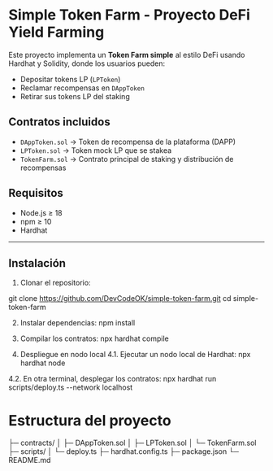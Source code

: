 # Simple Token Farm - Proyecto DeFi Yield Farming

Este proyecto implementa un **Token Farm simple** al estilo DeFi usando Hardhat y Solidity, donde los usuarios pueden:

- Depositar tokens LP (`LPToken`)
- Reclamar recompensas en `DAppToken`
- Retirar sus tokens LP del staking

## Contratos incluidos

- `DAppToken.sol` → Token de recompensa de la plataforma (DAPP)
- `LPToken.sol` → Token mock LP que se stakea
- `TokenFarm.sol` → Contrato principal de staking y distribución de recompensas

## Requisitos

- Node.js ≥ 18
- npm ≥ 10
- Hardhat

---

## Instalación

1. Clonar el repositorio:

git clone https://github.com/DevCodeOK/simple-token-farm.git
cd simple-token-farm

2. Instalar dependencias:
npm install

3. Compilar los contratos:
npx hardhat compile

4. Despliegue en nodo local
4.1. Ejecutar un nodo local de Hardhat:
npx hardhat node

4.2. En otra terminal, desplegar los contratos:
npx hardhat run scripts/deploy.ts --network localhost

# Estructura del proyecto
├─ contracts/
│   ├─ DAppToken.sol
│   ├─ LPToken.sol
│   └─ TokenFarm.sol
├─ scripts/
│   └─ deploy.ts
├─ hardhat.config.ts
├─ package.json
└─ README.md
